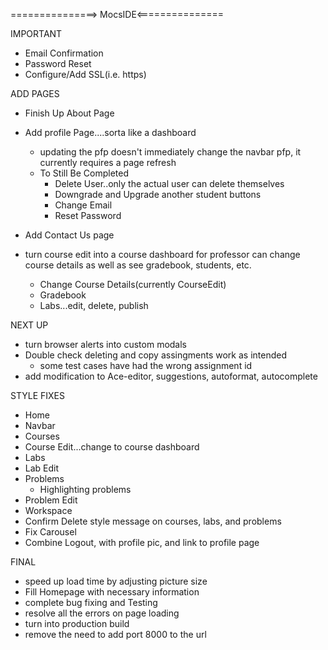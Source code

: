 ===============> MocsIDE<===============

IMPORTANT
* Email Confirmation
* Password Reset
* Configure/Add SSL(i.e. https)


ADD PAGES
* Finish Up About Page
* Add profile Page....sorta like a dashboard
    * updating the pfp doesn't immediately change the navbar pfp, it currently requires a page refresh
    * To Still Be Completed
        * Delete User..only the actual user can delete themselves
        * Downgrade and Upgrade another student buttons
        * Change Email
        * Reset Password

* Add Contact Us page
* turn course edit into a course dashboard for professor can change course details as well as see gradebook, students, etc.
    * Change Course Details(currently CourseEdit)
    * Gradebook
    * Labs...edit, delete, publish


NEXT UP
* turn browser alerts into custom modals
* Double check deleting and copy assingments work as intended
    * some test cases have had the wrong assignment id
* add modification to Ace-editor, suggestions, autoformat, autocomplete



STYLE FIXES
* Home
* Navbar
* Courses
* Course Edit...change to course dashboard
* Labs
* Lab Edit
* Problems
    * Highlighting problems
* Problem Edit
* Workspace
* Confirm Delete style message on courses, labs, and problems
* Fix Carousel
* Combine Logout, with profile pic, and link to profile page



FINAL
* speed up load time by adjusting picture size
* Fill Homepage with necessary information
* complete bug fixing and Testing
* resolve all the errors on page loading
* turn into production build
* remove the need to add port 8000 to the url